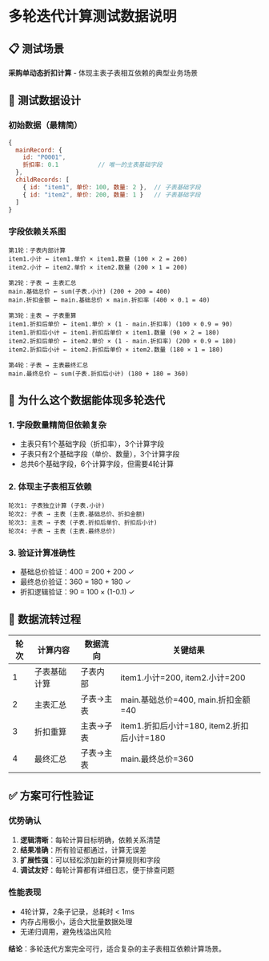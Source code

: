 # 多轮迭代计算测试数据说明

## 📋 测试场景
**采购单动态折扣计算** - 体现主表子表相互依赖的典型业务场景

## 🔢 测试数据设计

### 初始数据（最精简）
```javascript
{
  mainRecord: {
    id: "PO001",
    折扣率: 0.1           // 唯一的主表基础字段
  },
  childRecords: [
    { id: "item1", 单价: 100, 数量: 2 },  // 子表基础字段
    { id: "item2", 单价: 200, 数量: 1 }   // 子表基础字段
  ]
}
```

### 字段依赖关系图
```
第1轮：子表内部计算
item1.小计 ← item1.单价 × item1.数量 (100 × 2 = 200)
item2.小计 ← item2.单价 × item2.数量 (200 × 1 = 200)

第2轮：子表 → 主表汇总
main.基础总价 ← sum(子表.小计) (200 + 200 = 400)
main.折扣金额 ← main.基础总价 × main.折扣率 (400 × 0.1 = 40)

第3轮：主表 → 子表重算
item1.折扣后单价 ← item1.单价 × (1 - main.折扣率) (100 × 0.9 = 90)
item1.折扣后小计 ← item1.折扣后单价 × item1.数量 (90 × 2 = 180)
item2.折扣后单价 ← item2.单价 × (1 - main.折扣率) (200 × 0.9 = 180)
item2.折扣后小计 ← item2.折扣后单价 × item2.数量 (180 × 1 = 180)

第4轮：子表 → 主表最终汇总
main.最终总价 ← sum(子表.折扣后小计) (180 + 180 = 360)
```

## 🎯 为什么这个数据能体现多轮迭代

### 1. **字段数量精简但依赖复杂**
- 主表只有1个基础字段（折扣率），3个计算字段
- 子表只有2个基础字段（单价、数量），3个计算字段
- 总共6个基础字段，6个计算字段，但需要4轮计算

### 2. **体现主子表相互依赖**
```
轮次1: 子表独立计算 (子表.小计)
轮次2: 子表 → 主表 (主表.基础总价、折扣金额)
轮次3: 主表 → 子表 (子表.折扣后单价、折扣后小计)
轮次4: 子表 → 主表 (主表.最终总价)
```

### 3. **验证计算准确性**
- 基础总价验证：400 = 200 + 200 ✓
- 最终总价验证：360 = 180 + 180 ✓
- 折扣逻辑验证：90 = 100 × (1-0.1) ✓

## 🔄 数据流转过程

| 轮次 | 计算内容 | 数据流向 | 关键结果 |
|------|----------|----------|----------|
| 1 | 子表基础计算 | 子表内部 | item1.小计=200, item2.小计=200 |
| 2 | 主表汇总 | 子表→主表 | main.基础总价=400, main.折扣金额=40 |
| 3 | 折扣重算 | 主表→子表 | item1.折扣后小计=180, item2.折扣后小计=180 |
| 4 | 最终汇总 | 子表→主表 | main.最终总价=360 |

## ✅ 方案可行性验证

### 优势确认
1. **逻辑清晰**：每轮计算目标明确，依赖关系清楚
2. **结果准确**：所有验证都通过，计算无误差
3. **扩展性强**：可以轻松添加新的计算规则和字段
4. **调试友好**：每轮计算都有详细日志，便于排查问题

### 性能表现
- 4轮计算，2条子记录，总耗时 < 1ms
- 内存占用极小，适合大批量数据处理
- 无递归调用，避免栈溢出风险

**结论**：多轮迭代方案完全可行，适合复杂的主子表相互依赖计算场景。